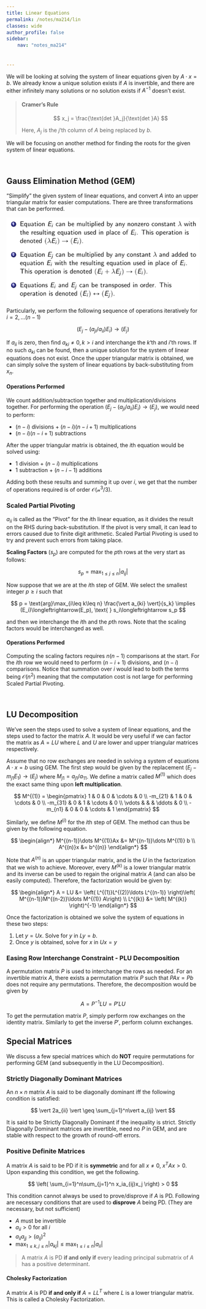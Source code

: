 ```yaml
---
title: Linear Equations
permalink: /notes/ma214/lin
classes: wide
author_profile: false
sidebar:
    nav: "notes_ma214"


---
```


<script type="text/javascript" src="https://code.jquery.com/jquery-1.7.1.min.js"></script>

<script type="text/x-mathjax-config">
  MathJax.Hub.Config({
    tex2jax: {
      inlineMath: [ ['$','$'], ["\\(","\\)"] ],
      processEscapes: true
    }
  });
</script>
<script type="text/javascript" async src="https://cdnjs.cloudflare.com/ajax/libs/mathjax/2.7.5/latest.js?config=TeX-MML-AM_CHTML" async></script>

<!-- Notes Begin from here -->

We will be looking at solving the system of linear equations given by $A\cdot x = b$. We already know a unique solution exists if $A$ is invertible, and there are either infinitely many solutions or no solution exists if $A^{-1}$ doesn’t exist.

> #### Cramer’s Rule
>
> $$
> x_j = \frac{\text{det }A_j}{\text{det }A}
> $$
>
> Here, $A_j$ is the $j$‘th column of  $A$ being replaced by $b$.

We will be focusing on another method for finding the roots  for the given system of linear equations.

&nbsp;

## Gauss Elimination Method (GEM)

“Simplify” the given system of linear equations, and convert $A$ into an upper triangular matrix for easier computations. There are three transformations that can be performed.

![image-20220324142505837](../../../assets/images/typora/image-20220324142505837.png)

Particularly, we perform the following sequence of operations iteratively for $i=2,\ldots (n-1)$ 

$$
(E_j - (a_{ji}/a_{ii})E_i)\to(E_j)
$$

If $a_{ii}$ is zero, then find $a_{ki}\neq0,k>i$ and interchange the $k$‘th and $i$’th rows. If no such $a_{ki}$ can be found, then a unique solution for the system of linear equations does not exist. Once the upper triangular matrix is obtained, we can simply solve the system of linear equations by back-substituting from $x_n$.

#### Operations Performed

We count addition/subtraction together and multiplication/divisions together. For performing the operation $(E_j - (a_{ji}/a_{ii})E_i)\to(E_j)$, we would need to perform:

- $(n-i)$ divisions + $(n-i)(n-i+1)$ multiplications
- $(n-i)(n-i+1)$ subtractions

After the upper triangular matrix is obtained, the $i$th equation would be solved using:

- $1$ division + $(n-i)$ multiplications
- $1$ subtraction + $(n-i-1)$ additions

Adding both these results and summing it up over $i$, we get that the number of operations required is of order $\mathcal{O(n^3/3)}$.

### Scaled Partial Pivoting

$a_{ii}$ is called as the “Pivot” for the $i$th linear equation, as it divides the result on the RHS during back-substitution. If the pivot is very small, it can lead to errors caused due to finite digit arithmetic. Scaled Partial Pivoting is used to try and prevent such errors from taking place.

**Scaling Factors** $(s_p)$ are computed for the $p$th rows at the very start as follows:

$$
s_p = \max_{1\leq j\leq n}\vert a_{ij} \vert
$$

Now suppose that we are at the $i$th step of GEM. We select the smallest integer $p\geq i$ such that

$$
p = \text{arg}\max_{i\leq k\leq n} \frac{\vert a_{ki} \vert}{s_k} \implies (E_i)\longleftrightarrow(E_p), \text{ } s_i\longleftrightarrow s_p
$$

and then we interchange the $i$th and the $p$th rows. Note that the scaling factors would be interchanged as well.

#### Operations Performed

Computing the scaling factors requires $n(n-1)$ comparisons at the start. For the $i$th row we would need to perform $(n-i+1)$ divisions, and $(n-i)$ comparisons. Notice that summation over $i$ would lead to both the terms being $\mathcal{O}(n^2)$ meaning that the computation cost is not large for performing Scaled Partial Pivoting.

&nbsp;

## LU Decomposition

We’ve seen the steps used to solve a system of linear equations, and the steps used to factor the matrix $A$. It would be very useful if we can factor the matrix as $A = LU$ where $L$ and $U$ are lower and upper triangular matrices respectively. 

Assume that no row exchanges are needed in solving a system of equations $A\cdot x=b$ using GEM. The first step would be given by the replacement $(E_j-m_{j1}E_1)\to(E_j)$ where $M_{j1} = a_{j1}/a_{11}$. We define a matrix called $M^{(1)}$ which does the exact same thing upon **left multiplication**.

$$
M^{(1)} = \begin{pmatrix}
1 & 0 & 0 & \cdots & 0 \\
-m_{21} & 1 & 0 & \cdots & 0 \\
-m_{31} & 0 & 1 & \cdots & 0 \\
\vdots  &   &   & \ddots & 0 \\
-m_{n1} & 0 & 0 & \cdots & 1
\end{pmatrix}
$$

Similarly, we define $M^{(i)}$ for the $i$th step of GEM. The method can thus be given by the following equation. 

$$
\begin{align*}
M^{(n-1)}\dots M^{(1)}Ax &= M^{(n-1)}\dots M^{(1)} b \\
A^{(n)}x &= b^{(n)}
\end{align*}
$$

Note that $A^{(n)}$ is an upper triangular matrix, and is the $U$ in the factorization that we wish to achieve. Moreover, every $M^{(k)}$ is a lower triangular matrix and its inverse can be used to regain the original matrix $A$ (and can also be easily computed). Therefore, the factorization would be given by:

$$
\begin{align*}
A = LU &= \left( L^{(1)}L^{(2)}\ldots L^{(n-1)} \right)\left( M^{(n-1)}M^{(n-2)}\ldots M^{(1)} A\right) \\
L^{(k)} &= \left( M^{(k)} \right)^{-1}
\end{align*}
$$

Once the factorization is obtained we solve the system of equations in these two steps:

1. Let $y=Ux$. Solve for $y$ in $Ly=b$.
2. Once $y$ is obtained, solve for $x$ in $Ux=y$



### Easing Row Interchange Constraint - PLU Decomposition

A permutation matrix $P$ is used to interchange the rows as needed. For an invertible matrix $A$, there exists a  permutation matrix $P$ such that $PAx=Pb$ does not require any permutations. Therefore, the decomposition would be given by

$$
A = P^{-1}LU = P'LU
$$

To get the permutation matrix $P$, simply perform row exchanges on the identity matrix. Similarly to get the inverse $P'$, perform column exchanges.



## Special Matrices

We discuss a few special matrices which do **NOT** require permutations for performing GEM (and subsequently in the LU Decomposition).



### Strictly Diagonally Dominant Matrices

An $n\times n$ matrix $A$ is said to be diagonally dominant iff the following condition is satisfied:

$$
\vert 2a_{ii} \vert \geq \sum_{j=1}^n\vert a_{ij} \vert
$$

It is said to be Strictly Diagonally Dominant if the inequality is strict. Strictly Diagonally Dominant matrices are invertible, need no $P$ in GEM, and are stable with respect to the growth of round-off errors.



### Positive Definite Matrices

A matrix $A$ is said to be PD if it is **symmetric** and for all $x\neq 0$, $x^TAx > 0$. Upon expanding this condition, we get the following. 

$$
\left( \sum_{i=1}^n\sum_{j=1}^n x_ia_{ij}x_j \right) > 0
$$

This condition cannot always be used to prove/disprove if $A$ is PD. Following are necessary conditions that are used to **disprove** $A$ being PD. (They are necessary, but not sufficient)

- $A$ must be invertible
- $a_{ii}>0$ for all $i$
- $a_{ii}a_{jj} > (a_{ij})^2$
- $\displaystyle \max_{1\leq k,j\leq n}\vert a_{kj} \vert \leq \max_{1\leq i\leq n}\vert a_{ii} \vert$



> A matrix $A$ is PD **if and only if** every leading principal submatrix of $A$ has a positive determinant. 



#### Cholesky Factorization

A matrix $A$ is PD **if and only if** $A=LL^T$ where $L$ is a lower triangular matrix. This is called a Cholesky Factorization.